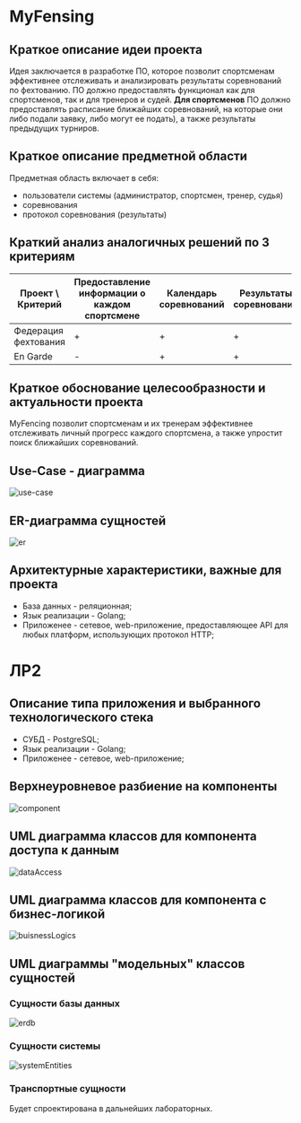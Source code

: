 # MyFensing

## Краткое описание идеи проекта

Идея заключается в разработке ПО, которое позволит спортсменам эффективнее отслеживать и анализировать результаты соревнований по фехтованию. ПО должно предоставлять функционал как для спортсменов, так и для тренеров и судей. **Для спортсменов** ПО должно предоставлять расписание ближайших соревнований, на которые они либо подали заявку, либо могут ее подать), а также результаты предыдущих турниров. 

<!-- **Для тренеров** должна быть предоставлена информация о своих подопечных + расписание ближайших соречнований. **Для судей** должна быть предоставлена информация о ближайших соревнованиях, а также предоставлена возможность отправлять результаты прошедших соревнований. -->

## Краткое описание предметной области

Предметная область включает в себя:

* пользователи системы (администратор, спортсмен, тренер, судья)
* соревнования
* протокол соревнования (результаты)

## Краткий анализ аналогичных решений по 3 критериям

|Проект \ Критерий|Предоставление информации о каждом спортсмене|Календарь соревнований| Результаты соревнований|Наличие авторизации|
|---|---|---|---|---|
|Федерация фехтования|+|+|+|-|
|En Garde|-|+|+|-|

## Краткое обоснование целесообразности и актуальности проекта

MyFencing позволит спортсменам и их тренерам эффективнее отслеживать личный прогресс каждого спортсмена, а также упростит поиск ближайших соревнований.

## Use-Case - диаграмма

![use-case](docs/assets/usecase.svg)

## ER-диаграмма сущностей

![er](docs/assets/er.svg)

## Архитектурные характеристики, важные для проекта

* База данных - реляционная;
* Язык реализации - Golang;
* Приложенее - сетевое, web-приложение, предоставляющее API для любых платформ, использующих протокол HTTP;

# ЛР2

## Описание типа приложения и выбранного технологического стека

* СУБД - PostgreSQL;
* Язык реализации - Golang;
* Приложенее - сетевое, web-приложение;

## Верхнеуровневое разбиение на компоненты

![component](docs/assets/component.svg)

## UML диаграмма классов для компонента доступа к данным

![dataAccess](docs/assets/dataAccess.svg)

## UML диаграмма классов для компонента с бизнес-логикой

![buisnessLogics](docs/assets/businessLogics.svg)

## UML диаграммы "модельных" классов сущностей

### Сущности базы данных

![erdb](docs/assets/erdb.svg)

### Сущности системы

![systemEntities](docs/assets/systemEntities.svg)

### Транспортные сущности

Будет спроектирована в дальнейших лабораторных.
